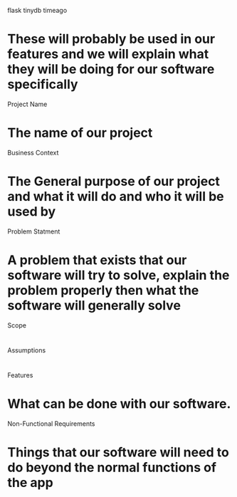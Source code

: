 flask
tinydb
timeago
# These will probably be used in our features and we will explain what they will be doing for our software specifically

Project Name
# The name of our project


Business Context
# The General purpose of our project and what it will do and who it will be used by


Problem Statment
# A problem that exists that our software will try to solve, explain the problem properly then what the software will generally solve


Scope
#


Assumptions
#


Features
# What can be done with our software.


Non-Functional Requirements
# Things that our software will need to do beyond the normal functions of the app


